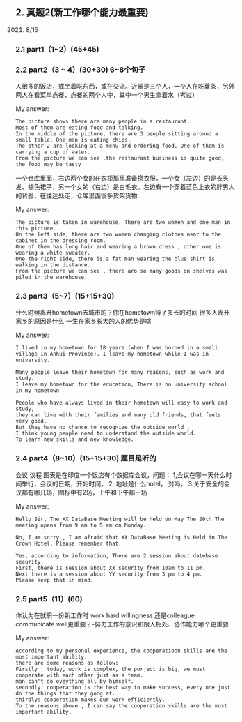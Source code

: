 
## 2.	真题2(新工作哪个能力最重要)
2021. 8/15
### 2.1	part1（1~2）(45+45)
### 2.2	part2（3 ~ 4）(30+30) 6~8个句子

人很多的饭店，或坐着吃东西，或在交流。近景是三个人，一个人在吃薯条，另外两人在看菜单点餐，点餐的两个人中，其中一个男生拿着水（考过）

My answer:

```
The picture shows there are many people in a restaurant. 
Most of them are eating food and talking. 
In the middle of the picture, there are 3 people sitting around a small table. One man is eating chips. 
The other 2 are looking at a menu and ordering food. One of them is carrying a cup of water.
From the picture we can see ,the restaurant business is quite good, the food may be tasty
```

一个仓库里面，右边两个女的在衣柜那里准备换衣服，一个女（左边）的是长头发、棕色裙子，另一个女的（右边）是白毛衣。左边有一个穿着蓝色上衣的胖男人的背影，在往远处走，仓库里面很多货架货物. 

My answer:

```
The picture is taken in warehouse. There are two women and one man in this picture. 
On the left side, there are two women changing clothes near to the cabinet in the dressing room. 
One of them has long hair and wearing a brown dress , other one is wearing a white sweater. 
One the right side, there is a fat man wearing the blue shirt is walking in the distance. 
From the picture we can see , there aro so many goods on shelves was piled in the warehouse.
```

### 2.3	part3（5~7）(15+15+30)
什么时候离开hometown去城市的？你在hometown待了多长的时间
很多人离开家乡的原因是什么
一生在家乡长大的人的优势是啥

My answer:

```
I lived in my hometown for 18 years (when I was borned in a small village in Anhui Province). I leave my hometown while I was in university.

Many people leave their hometown for many reasons, such as work and study. 
I leave my hometown for the education, There is no university school in my hometown

People who have always lived in their hometown will easy to work and study, 
they can live with their families and many old friends, that feels very good. 
But they have no chance to recognize the outside world . 
I think young people need to understand the outside world. 
To learn new skills and new knowledge.
```

### 2.4	part4（8~10）(15+15+30) 题目是听的
会议 议程
图表是在印度一个饭店有个数据库会议，问题：
1,会议在哪一天什么时间举行，会议的日期，开始时间，
2. 地址是什么hotel， 对吗。
3.关于安全的会议都有哪几场，图标中有2场，上午和下午都一场

My answer:

```
Hello Sir, The XX DataBase Meeting will be held on May The 20th The meeting opens from 9 am to 5 am on Monday.

No, I am sorry , I am afraid that XX DataBase Meeting is Held in The Crown Hotel. Please remember that.

Yes, according to information, There are 2 session about datebase security. 
First, there is session about XX security from 10am to 11 pm. 
Next there is a session about YY security from 3 pm to 4 pm. 
Please keep that in mind.
```

### 2.5	part5（11）(60)
你认为在就职一份新工作时   work hard willingness 还是colleague communicate well更重要？-努力工作的意识和跟人相处、协作能力哪个更重要

My answer:

```
According to my personal experience, the cooperatioon skills are the most important ability. 
there are some reasons as follow:
Firstly : today, work is complex, the porject is big, we must cooperate with each other just as a team. 
man can't do eveything all by himself. 
secondly: cooperation is the best way to make success, every one just do the things that they goog at. 
thirdly: cooperation makes our work efficiently. 
To the reasons above , I can say the cooperation skills are the most important ability.
```
